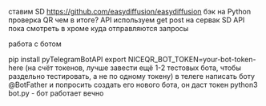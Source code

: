 ставим SD https://github.com/easydiffusion/easydiffusion
бэк на Python
проверка QR чем в итоге?
API используем get post на сервак SD
API пока смотреть в хроме куда отправляются запросы 

работа с ботом

pip install pyTelegramBotAPI
export NICEQR_BOT_TOKEN=your-bot-token-here
(на счёт токенов, лучше завести ещё 1-2 тестовых бота, чтобы раздельно тестировать, а не по одному токену)
в телеге написать боту @BotFather и попросить создать его нового бота, он даст токен
python3 bot.py - бот работает вечно